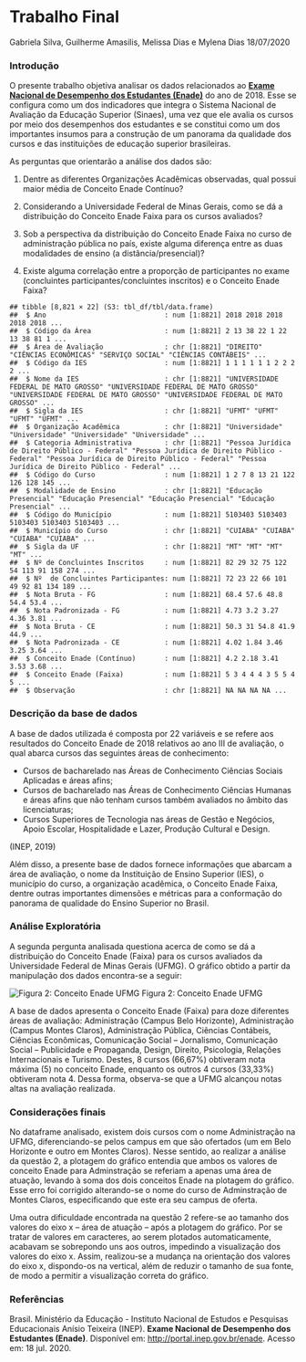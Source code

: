 Trabalho Final
================
Gabriela Silva, Guilherme Amasilis, Melissa Dias e Mylena Dias
18/07/2020

### Introdução

O presente trabalho objetiva analisar os dados relacionados ao [**Exame
Nacional de Desempenho dos Estudantes
(Enade)**](http://portal.inep.gov.br/enade) do ano de 2018. Esse se
configura como um dos indicadores que integra o Sistema Nacional de
Avaliação da Educação Superior (Sinaes), uma vez que ele avalia os
cursos por meio dos desempenhos dos estudantes e se constitui como um
dos importantes insumos para a construção de um panorama da qualidade
dos cursos e das instituições de educação superior brasileiras.

As perguntas que orientarão a análise dos dados são:

1)  Dentre as diferentes Organizações Acadêmicas observadas, qual possui
    maior média de Conceito Enade Contínuo?

2)  Considerando a Universidade Federal de Minas Gerais, como se dá a
    distribuição do Conceito Enade Faixa para os cursos avaliados?

3)  Sob a perspectiva da distribuição do Conceito Enade Faixa no curso
    de administração pública no país, existe alguma diferença entre as
    duas modalidades de ensino (a distância/presencial)?

4)  Existe alguma correlação entre a proporção de participantes no exame
    (concluintes participantes/concluintes inscritos) e o Conceito Enade
    Faixa?

<!-- end list -->

    ## tibble [8,821 × 22] (S3: tbl_df/tbl/data.frame)
    ##  $ Ano                             : num [1:8821] 2018 2018 2018 2018 2018 ...
    ##  $ Código da Área                  : num [1:8821] 2 13 38 22 1 22 13 38 81 1 ...
    ##  $ Área de Avaliação               : chr [1:8821] "DIREITO" "CIÊNCIAS ECONÔMICAS" "SERVIÇO SOCIAL" "CIÊNCIAS CONTÁBEIS" ...
    ##  $ Código da IES                   : num [1:8821] 1 1 1 1 1 1 2 2 2 2 ...
    ##  $ Nome da IES                     : chr [1:8821] "UNIVERSIDADE FEDERAL DE MATO GROSSO" "UNIVERSIDADE FEDERAL DE MATO GROSSO" "UNIVERSIDADE FEDERAL DE MATO GROSSO" "UNIVERSIDADE FEDERAL DE MATO GROSSO" ...
    ##  $ Sigla da IES                    : chr [1:8821] "UFMT" "UFMT" "UFMT" "UFMT" ...
    ##  $ Organização Acadêmica           : chr [1:8821] "Universidade" "Universidade" "Universidade" "Universidade" ...
    ##  $ Categoria Administrativa        : chr [1:8821] "Pessoa Jurídica de Direito Público - Federal" "Pessoa Jurídica de Direito Público - Federal" "Pessoa Jurídica de Direito Público - Federal" "Pessoa Jurídica de Direito Público - Federal" ...
    ##  $ Código do Curso                 : num [1:8821] 1 2 7 8 13 21 122 126 128 145 ...
    ##  $ Modalidade de Ensino            : chr [1:8821] "Educação Presencial" "Educação Presencial" "Educação Presencial" "Educação Presencial" ...
    ##  $ Código do Município             : num [1:8821] 5103403 5103403 5103403 5103403 5103403 ...
    ##  $ Município do Curso              : chr [1:8821] "CUIABA" "CUIABA" "CUIABA" "CUIABA" ...
    ##  $ Sigla da UF                     : chr [1:8821] "MT" "MT" "MT" "MT" ...
    ##  $ Nº de Concluintes Inscritos     : num [1:8821] 82 29 32 75 122 54 113 91 158 274 ...
    ##  $ Nº  de Concluintes Participantes: num [1:8821] 72 23 22 66 101 49 92 81 134 189 ...
    ##  $ Nota Bruta - FG                 : num [1:8821] 68.4 57.6 48.8 54.4 53.4 ...
    ##  $ Nota Padronizada - FG           : num [1:8821] 4.73 3.2 3.27 4.36 3.81 ...
    ##  $ Nota Bruta - CE                 : num [1:8821] 50.3 31 54.8 41.9 44.9 ...
    ##  $ Nota Padronizada - CE           : num [1:8821] 4.02 1.84 3.46 3.25 3.64 ...
    ##  $ Conceito Enade (Contínuo)       : num [1:8821] 4.2 2.18 3.41 3.53 3.68 ...
    ##  $ Conceito Enade (Faixa)          : num [1:8821] 5 3 4 4 4 3 5 5 4 5 ...
    ##  $ Observação                      : chr [1:8821] NA NA NA NA ...

### Descrição da base de dados

A base de dados utilizada é composta por 22 variáveis e se refere aos
resultados do Conceito Enade de 2018 relativos ao ano III de avaliação,
o qual abarca cursos das seguintes áreas de conhecimento:

  - Cursos de bacharelado nas Áreas de Conhecimento Ciências Sociais
    Aplicadas e áreas afins;
  - Cursos de bacharelado nas Áreas de Conhecimento Ciências Humanas e
    áreas afins que não tenham cursos também avaliados no âmbito das
    licenciaturas;
  - Cursos Superiores de Tecnologia nas áreas de Gestão e Negócios,
    Apoio Escolar, Hospitalidade e Lazer, Produção Cultural e Design.

(INEP, 2019)

Além disso, a presente base de dados fornece informações que abarcam a
área de avaliação, o nome da Instituição de Ensino Superior (IES), o
município do curso, a organização acadêmica, o Conceito Enade Faixa,
dentre outras importantes dimensões e métricas para a conformação do
panorama de qualidade do Ensino Superior no Brasil.

### Análise Exploratória

A segunda pergunta analisada questiona acerca de como se dá a
distribuição do Conceito Enade (Faixa) para os cursos avaliados da
Universidade Federal de Minas Gerais (UFMG). O gráfico obtido a partir
da manipulação dos dados encontra-se a seguir:

![Figura 2: Conceito Enade UFMG](/cloud/project/distribuicao_ufmg.jpg)
Figura 2: Conceito Enade UFMG

A base de dados apresenta o Conceito Enade (Faixa) para doze diferentes
áreas de avaliação: Administração (Campus Belo Horizonte),
Administração (Campus Montes Claros), Administração Pública, Ciências
Contábeis, Ciências Econômicas, Comunicação Social – Jornalismo,
Comunicação Social – Publicidade e Propaganda, Design, Direito,
Psicologia, Relações Internacionais e Turismo. Destes, 8 cursos (66,67%)
obtiveram nota máxima (5) no conceito Enade, enquanto os outros 4 cursos
(33,33%) obtiveram nota 4. Dessa forma, observa-se que a UFMG alcançou
notas altas na avaliação realizada.

### Considerações finais

No dataframe analisado, existem dois cursos com o nome Administração na
UFMG, diferenciando-se pelos campus em que são ofertados (um em Belo
Horizonte e outro em Montes Claros). Nesse sentido, ao realizar a
análise da questão 2, a plotagem do gráfico entendia que ambos os
valores de conceito Enade para Adminstração se referiam a apenas uma
área de atuação, levando à soma dos dois conceitos Enade na plotagem do
gráfico. Esse erro foi corrigido alterando-se o nome do curso de
Adminstração de Montes Claros, especificando que este era seu campus de
oferta.

Uma outra dificuldade encontrada na questão 2 refere-se ao tamanho dos
valores do eixo x – área de atuação – após a plotagem do gráfico. Por se
tratar de valores em caracteres, ao serem plotados automaticamente,
acabavam se sobrepondo uns aos outros, impedindo a visualização dos
valores do eixo x. Assim, realizou-se a mudança na orientação dos
valores do eixo x, dispondo-os na vertical, além de reduzir o tamanho de
sua fonte, de modo a permitir a visualização correta do gráfico.

### Referências

Brasil. Ministério da Educação - Instituto Nacional de Estudos e
Pesquisas Educacionais Anísio Teixeira (INEP). **Exame Nacional de
Desempenho dos Estudantes (Enade)**. Disponível em:
<http://portal.inep.gov.br/enade>. Acesso em: 18 jul. 2020.
